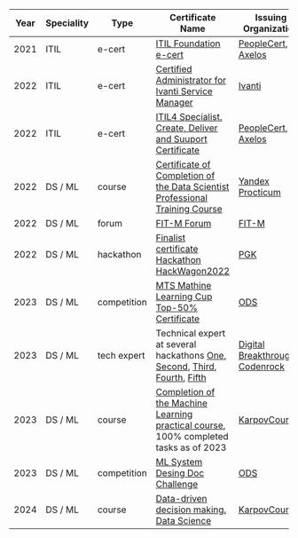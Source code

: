 | Year      | Speciality | Type |Certificate Name | Issuing Organization     |
| ---        |    ----   |    ----   |    ----   |          --- |
| 2021      | ITIL | e-cert | [ITIL Foundation e-cert](https://github.com/dmitrii-naumenko/Portfolio/blob/main/Сertificates/2021%20ITIL%20Foundation%20e-cert.pdf)       | [PeopleCert](https://www.peoplecert.org), [Axelos](https://www.axelos.com)   |
| 2022      | ITIL | e-cert |[Certified Administrator for Ivanti Service Manager](https://github.com/dmitrii-naumenko/Portfolio/blob/main/Сertificates/2022%20Certified%20Administrator%20for%20Ivanti%20Service%20Manager.pdf)       | [Ivanti](https://www.ivanti.com)   |
| 2022      | ITIL | e-cert |[ITIL4 Specialist. Create, Deliver and Suuport Certificate]()       | [PeopleCert](https://www.peoplecert.org), [Axelos](https://www.axelos.com)    |
| 2022      | DS / ML | course | [Certificate of Completion of the Data Scientist Professional Training Course](https://github.com/dmitrii-naumenko/Portfolio/blob/main/Сertificates/2022%20Data%20Science%20Course%20at%20Practicum%20by%20Yandex.pdf)       | [Yandex Procticum](https://practicum.yandex.ru)   |
| 2022      | DS / ML | forum | [FIT-M Forum](https://github.com/dmitrii-naumenko/Portfolio/blob/main/Сertificates/2022%20FIT-M.pdf)       | [FIT-M](https://fit-m.org)   |
| 2022      | DS / ML | hackathon | [Finalist certificate Hackathon HackWagon2022](https://github.com/dmitrii-naumenko/Portfolio/blob/main/Сertificates/2022%20Finalist%20certificate%20Hackathon%20HackWagon2022.pdf)       | [PGK](https://pgk.ru)   |
| 2023      | DS / ML | competition | [MTS Mathine Learning Cup Top-50% Certificate](https://github.com/dmitrii-naumenko/Portfolio/blob/main/Сertificates/2023%20MTS%2050.pdf)       | [ODS](https://ods.ai)   |
| 2023      | DS / ML | tech expert | Technical expert at several hackathons [One](https://github.com/dmitrii-naumenko/Portfolio/blob/main/Сertificates/2023%20Техэксперт%20РЖД%20Безопасный%20маршрут.pdf), [Second](https://github.com/dmitrii-naumenko/Portfolio/blob/main/Сertificates/2023%20Техэксперт%20на%20международном%20хакатоне.png), [Third](https://github.com/dmitrii-naumenko/Portfolio/blob/main/Сertificates/2023%20Техэксперт%20по%20кейсу%20Формирование%20графика%20движения%20судов%20%5BЦифровой%20прорыв%5D.pdf), [Fourth](https://github.com/dmitrii-naumenko/Portfolio/blob/main/Сertificates/2023%20техэксперт%20РЖД%20прием%20документов.pdf), [Fifth](https://github.com/dmitrii-naumenko/Portfolio/blob/main/Сertificates/2023%20Техэкспорт%20АтомикХак.pdf)       | [Digital Breakthrough](https://hacks-ai.ru), [Codenrock](https://codenrock.com/)   |
| 2023      | DS / ML | course | [Completion of the Machine Learning practical course](https://github.com/dmitrii-naumenko/Portfolio/blob/main/Сertificates/2023%20Simulator%20ML.md), 100% completed tasks as of 2023       | [KarpovCourses](https://karpov.courses)   |
| 2023 | DS / ML | competition | [ML System Desing Doc Challenge](https://t.me/reliable_ml/196) | [ODS](https://ods.ai)
| 2024      | DS / ML | course | [Data-driven decision making. Data Science](https://github.com/dmitrii-naumenko/Portfolio/blob/main/Сertificates/2024%20Курс%20принятия%20решений%20на%20основе%20данных.jpg)     | [KarpovCourses](https://karpov.courses)   |








